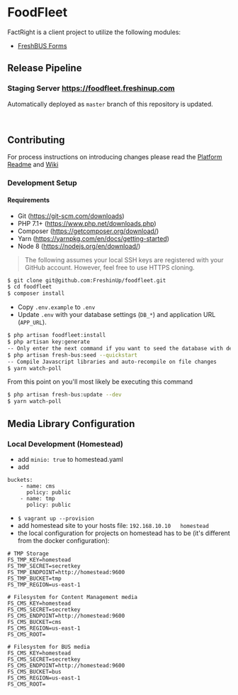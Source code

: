 # FoodFleet
FactRight is a client project to utilize the following modules:
* [FreshBUS Forms](https://github.com/FreshinUp/fresh-bus-forms)

## Release Pipeline
### Staging Server https://foodfleet.freshinup.com
Automatically deployed as `master` branch of this repository is updated.

<br/>

## Contributing
For process instructions on introducing changes please read the [Platform Readme](https://github.com/FreshinUp/fresh-platform/blob/master/README.md) and [Wiki](https://github.com/FreshinUp/fresh-platform/wiki)

### Development Setup
#### Requirements
* Git (https://git-scm.com/downloads)
* PHP 7.1+ (https://www.php.net/downloads.php)
* Composer (https://getcomposer.org/download/)
* Yarn (https://yarnpkg.com/en/docs/getting-started)
* Node 8 (https://nodejs.org/en/download/)
> The following assumes your local SSH keys are registered with your GitHub account. However, feel free to use HTTPS cloning.

```bash
$ git clone git@github.com:FreshinUp/foodfleet.git
$ cd foodfleet
$ composer install
```
* Copy `.env.example` to `.env`
* Update `.env` with your database settings (`DB_*`) and application URL (`APP_URL`).
```bash
$ php artisan foodfleet:install
$ php artisan key:generate
-- Only enter the next command if you want to seed the database with demo data
$ php artisan fresh-bus:seed --quickstart
-- Compile Javascript libraries and auto-recompile on file changes
$ yarn watch-poll
```

From this point on you'll most likely be executing this command
```bash
$ php artisan fresh-bus:update --dev
$ yarn watch-poll
```

## Media Library Configuration

### Local Development (Homestead)
- add `minio: true` to homestead.yaml
- add 
```
buckets:
    - name: cms
      policy: public
    - name: tmp
      policy: public
```
- `$ vagrant up --provision`
- add homestead site to your hosts file:
`192.168.10.10   homestead`
- the local configuration for projects on homestead has to be (it's different from the docker configuration):
```
# TMP Storage
FS_TMP_KEY=homestead
FS_TMP_SECRET=secretkey
FS_TMP_ENDPOINT=http://homestead:9600
FS_TMP_BUCKET=tmp
FS_TMP_REGION=us-east-1

# Filesystem for Content Management media
FS_CMS_KEY=homestead
FS_CMS_SECRET=secretkey
FS_CMS_ENDPOINT=http://homestead:9600
FS_CMS_BUCKET=cms
FS_CMS_REGION=us-east-1
FS_CMS_ROOT=

# Filesystem for BUS media
FS_CMS_KEY=homestead
FS_CMS_SECRET=secretkey
FS_CMS_ENDPOINT=http://homestead:9600
FS_CMS_BUCKET=bus
FS_CMS_REGION=us-east-1
FS_CMS_ROOT=
```

